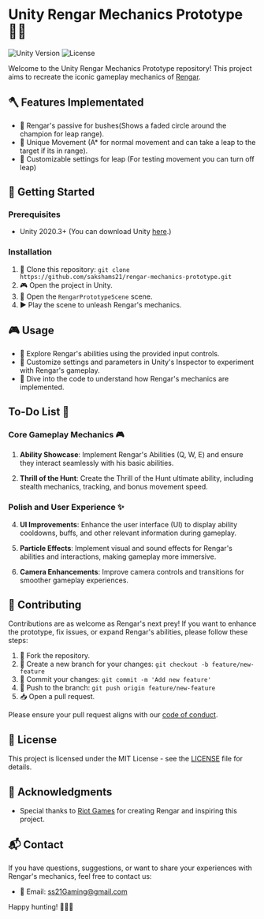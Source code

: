 # Unity Rengar Mechanics Prototype 🐱‍👤

![Unity Version](https://img.shields.io/badge/Unity-2020.3%2B-blue.svg)
![License](https://img.shields.io/badge/License-MIT-green.svg)

Welcome to the Unity Rengar Mechanics Prototype repository! This project aims to recreate the iconic gameplay mechanics of [Rengar](https://www.leagueoflegends.com/en-us/champions/rengar/).

## 🪓 Features Implementated

- 🌲 Rengar's passive for bushes(Shows a faded circle around the champion for leap range).
- 🐾 Unique Movement (A* for normal movement and can take a leap to the target if its in range).
- 🌟 Customizable settings for leap (For testing movement you can turn off leap)

## 🚀 Getting Started

### Prerequisites

- Unity 2020.3+ (You can download Unity [here](https://unity.com/).)

### Installation

1. 🧪 Clone this repository: `git clone https://github.com/sakshams21/rengar-mechanics-prototype.git`
2. 🎮 Open the project in Unity.
3. 🌠 Open the `RengarPrototypeScene` scene.
4. ▶️ Play the scene to unleash Rengar's mechanics.

## 🎮 Usage

- 🐾 Explore Rengar's abilities using the provided input controls.
- 🏹 Customize settings and parameters in Unity's Inspector to experiment with Rengar's gameplay.
- 📜 Dive into the code to understand how Rengar's mechanics are implemented.

## To-Do List 📝

### Core Gameplay Mechanics 🎮

1. **Ability Showcase**: Implement Rengar's Abilities (Q, W, E) and ensure they interact seamlessly with his basic abilities.

2. **Thrill of the Hunt**: Create the Thrill of the Hunt ultimate ability, including stealth mechanics, tracking, and bonus movement speed.

### Polish and User Experience ✨

4. **UI Improvements**: Enhance the user interface (UI) to display ability cooldowns, buffs, and other relevant information during gameplay.

5. **Particle Effects**: Implement visual and sound effects for Rengar's abilities and interactions, making gameplay more immersive.

6. **Camera Enhancements**: Improve camera controls and transitions for smoother gameplay experiences.
   
## 🤝 Contributing

Contributions are as welcome as Rengar's next prey! If you want to enhance the prototype, fix issues, or expand Rengar's abilities, please follow these steps:

1. 🍴 Fork the repository.
2. 🌿 Create a new branch for your changes: `git checkout -b feature/new-feature`
3. 🚀 Commit your changes: `git commit -m 'Add new feature'`
4. 🚧 Push to the branch: `git push origin feature/new-feature`
5. 📥 Open a pull request.

Please ensure your pull request aligns with our [code of conduct](CODE_OF_CONDUCT.md).

## 📜 License

This project is licensed under the MIT License - see the [LICENSE](LICENSE) file for details.

## 🙏 Acknowledgments

- Special thanks to [Riot Games](https://www.riotgames.com/) for creating Rengar and inspiring this project.

## 📬 Contact

If you have questions, suggestions, or want to share your experiences with Rengar's mechanics, feel free to contact us:

- 📧 Email: ss21Gaming@gmail.com

Happy hunting! 🐱‍👤🌲
